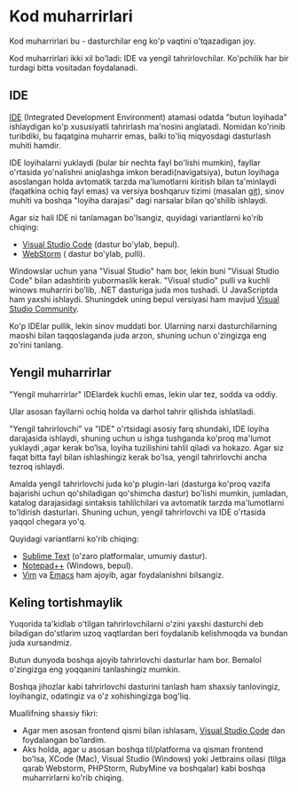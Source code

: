 # Kod muharrirlari 

Kod muharrirlari bu - dasturchilar eng ko'p vaqtini o'tqazadigan joy. 

Kod muharrirlari ikki xil bo'ladi: IDE va yengil tahrirlovchilar. Ko'pchilik har bir turdagi bitta vositadan foydalanadi. 

## IDE

 [IDE](https://en.wikipedia.org/wiki/Integrated_development_environment) (Integrated Development Environment) atamasi odatda "butun loyihada" ishlaydigan ko'p xususiyatli tahrirlash ma'nosini anglatadi.  Nomidan ko'rinib turibdiki, bu faqatgina muharrir emas, balki  to'liq miqyosdagi dasturlash muhiti hamdir. 

 IDE loyihalarni yuklaydi (bular bir nechta fayl bo'lishi mumkin), fayllar o'rtasida yo'nalishni aniqlashga imkon beradi(navigatsiya),  butun loyihaga asoslangan holda avtomatik tarzda ma'lumotlarni kiritish bilan ta'minlaydi (faqatkina ochiq fayl emas) va versiya boshqaruv tizimi (masalan [git](https://git-scm.com/)), sinov muhiti va boshqa "loyiha darajasi" dagi narsalar bilan qo'shilib ishlaydi. 
 
 Agar siz hali IDE ni tanlamagan bo'lsangiz, quyidagi variantlarni ko'rib chiqing: 

 - [Visual Studio Code](https://code.visualstudio.com/) (dastur bo'ylab, bepul).
 - [WebStorm](http://www.jetbrains.com/webstorm/) ( dastur bo'ylab, pulli). 

 Windowslar uchun yana "Visual Studio" ham bor, lekin buni "Visual Studio Code" bilan adashtirib yubormaslik kerak. "Visual studio"  pulli va kuchli winows muharriri bo’lib, .NET dasturiga juda mos tushadi. U JavaScriptda ham yaxshi ishlaydi. Shuningdek uning bepul versiyasi ham mavjud [Visual Studio Community](https://www.visualstudio.com/vs/community/).

Ko'p IDElar pullik, lekin sinov muddati bor. Ularning narxi dasturchilarning maoshi bilan taqqoslaganda juda arzon, shuning uchun o'zingizga eng zo'rini tanlang.

## Yengil muharrirlar

"Yengil muharrirlar" IDElardek kuchli emas, lekin ular tez, sodda va oddiy. 

Ular asosan fayllarni ochiq holda va darhol tahrir qilishda ishlatiladi. 

"Yengil tahrirlovchi" va "IDE" o'rtsidagi asosiy farq shundaki, IDE loyiha darajasida ishlaydi, shuning uchun u ishga tushganda ko'proq ma'lumot yuklaydi ,agar kerak bo’lsa, loyiha tuzilishini tahlil qiladi va hokazo. Agar siz faqat bitta fayl bilan ishlashingiz kerak bo'lsa, yengil tahrirlovchi ancha tezroq ishlaydi.  

Amalda yengil tahrirlovchi juda ko'p plugin-lari (dasturga ko'proq vazifa bajarishi uchun qo'shiladigan qo'shimcha dastur) bo'lishi mumkin, jumladan, katalog darajasidagi sintaksis tahlilchilari va  avtomatik tarzda ma'lumotlarni to'ldirish dasturlari. Shuning uchun, yengil tahrirlovchi va IDE o'rtasida yaqqol chegara yo'q. 

Quyidagi variantlarni ko'rib chiqing:

 - [Sublime Text](https://www.sublimetext.com/) (o'zaro platformalar, umumiy dastur).
 - [Notepad++](https://notepad-plus-plus.org/) (Windows, bepul).
 - [Vim](http://www.vim.org/) va [Emacs](https://www.gnu.org/software/emacs/) ham ajoyib, agar foydalanishni bilsangiz.

## Keling tortishmaylik

Yuqorida ta'kidlab o'tilgan tahrirlovchilarni o'zini yaxshi dasturchi deb biladigan do'stlarim uzoq vaqtlardan beri foydalanib kelishmoqda va bundan juda xursandmiz. 

Butun dunyoda boshqa ajoyib tahrirlovchi dasturlar ham bor. Bemalol o'zingizga eng yoqqanini tanlashingiz mumkin. 

Boshqa jihozlar kabi tahrirlovchi dasturini tanlash ham shaxsiy tanlovingiz, loyihangiz, odatingiz va o'z xohishingizga bog'liq.

Muallifning shaxsiy fikri:

- Agar men asosan frontend qismi bilan ishlasam, [Visual Studio Code](https://code.visualstudio.com/) dan foydalangan bo'lardim.
- Aks holda, agar u asosan boshqa til/platforma va qisman frontend bo'lsa, XCode (Mac), Visual Studio (Windows) yoki Jetbrains oilasi (tilga qarab Webstorm, PHPStorm, RubyMine va boshqalar) kabi boshqa muharrirlarni ko'rib chiqing.
